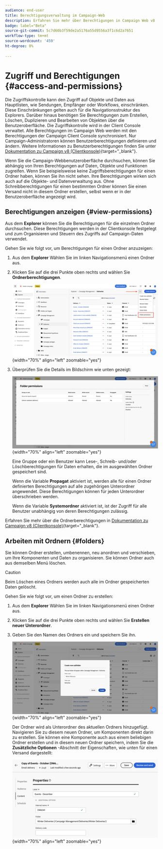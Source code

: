 ```yaml
---
audience: end-user
title: Berechtigungsverwaltung im Campaign-Web
description: Erfahren Sie mehr über Berechtigungen in Campaign Web v8
badge: label="Beta"
source-git-commit: 5c7d60b3f59de2a5176a55d9556a3f1c6d2a7651
workflow-type: tm+mt
source-wordcount: '459'
ht-degree: 0%

---
```



# Zugriff und Berechtigungen {#access-and-permissions}

Die Zugriffskontrolle kann den Zugriff auf Objekte und Daten aus Hauptlisten, wie Sendungen, Empfänger oder Workflows, einschränken. Diese Einschränkungen gelten auch für die Navigationsstruktur des Explorers. Darüber hinaus benötigen Sie Berechtigungen zum Erstellen, Löschen, Duplizieren und Bearbeiten von Objekten über die Benutzeroberfläche. Die Zugriffskontrolle wird in der Client Console verwaltet. Alle Berechtigungen im Campaign Web werden mit den Berechtigungen der Campaign Client Console synchronisiert. Nur Campaign-Administratoren können Benutzerberechtigungen definieren und ändern. Weitere Informationen zu Benutzerberechtigungen finden Sie unter [Dokumentation zu Campaign v8 (Clientkonsole)](https://experienceleague.adobe.com/docs/campaign/campaign-v8/admin/permissions/gs-permissions.html){target="_blank"}.

Wenn Sie die Campaign-Webbenutzeroberfläche durchsuchen, können Sie abhängig von Ihren Berechtigungen auf Daten, Objekte und Funktionen zugreifen. Wenn Sie beispielsweise keine Zugriffsberechtigungen für einen Ordner haben, können Sie ihn nicht sehen. Ihre Berechtigungen wirken sich auch auf die Objekte- und Datenverwaltung aus. Ohne Schreibberechtigungen für einen bestimmten Ordner können Sie einen Versand nicht in diesem Ordner erstellen, selbst wenn er in der Benutzeroberfläche angezeigt wird.

## Berechtigungen anzeigen {#view-permissions}

Aus dem **Explorer** können Sie die Berechtigungen für die einzelnen Ordner durchsuchen. Diese Berechtigungen werden in der Clientkonsole festgelegt und zum Organisieren und Steuern des Zugriffs auf Campaign-Daten verwendet.


Gehen Sie wie folgt vor, um Berechtigungen für einen Ordner anzuzeigen:

1. Aus dem **Explorer** Wählen Sie im linken Navigationsmenü einen Ordner aus.
1. Klicken Sie auf die drei Punkte oben rechts und wählen Sie **Ordnerberechtigungen**.

   ![](assets/permissions-view-menu.png){width="70%" align="left" zoomable="yes"}

1. Überprüfen Sie die Details im Bildschirm wie unten gezeigt:

   ![](assets/permissions-view-screen.png){width="70%" align="left" zoomable="yes"}

   Eine Gruppe oder ein Benutzer kann Lese-, Schreib- und/oder Löschberechtigungen für Daten erhalten, die im ausgewählten Ordner gespeichert sind.

   Wenn die Variable **Propagat** aktiviert ist, werden alle für einen Ordner definierten Berechtigungen auf alle zugehörigen Unterordner angewendet. Diese Berechtigungen können für jeden Unterordner überschrieben werden.

   Wenn die Variable **Systemordner** aktiviert ist, ist der Zugriff für alle Benutzer unabhängig von deren Berechtigungen zulässig.

Erfahren Sie mehr über die Ordnerberechtigungen in [Dokumentation zu Campaign v8 (Clientkonsole)](https://experienceleague.adobe.com/docs/campaign/campaign-v8/admin/permissions/folder-permissions.html){target="_blank"}.


## Arbeiten mit Ordnern {#folders}

Sie können Ordner erstellen, umbenennen, neu anordnen und verschieben, um Ihre Komponenten und Daten zu organisieren. Sie können Ordner auch aus demselben Menü löschen.

>[!CAUTION]
>
>Beim Löschen eines Ordners werden auch alle im Ordner gespeicherten Daten gelöscht.

Gehen Sie wie folgt vor, um einen Ordner zu erstellen:

1. Aus dem **Explorer** Wählen Sie im linken Navigationsmenü einen Ordner aus.
1. Klicken Sie auf die drei Punkte oben rechts und wählen Sie **Erstellen neuer Unterordner**.
1. Geben Sie den Namen des Ordners ein und speichern Sie ihn.

   ![](assets/create-new-subfolder.png){width="70%" align="left" zoomable="yes"}

   Der Ordner wird als Unterordner des aktuellen Ordners hinzugefügt. Navigieren Sie zu diesem neuen Ordner, um Komponenten direkt darin zu erstellen. Sie können eine Komponente auch aus einem beliebigen Ordner erstellen und in diesem neuen Ordner speichern, indem Sie die **Zusätzliche Optionen** -Abschnitt der Eigenschaften, wie unten für einen Versand dargestellt:

   ![](assets/delivery-properties-folder.png){width="70%" align="left" zoomable="yes"}


